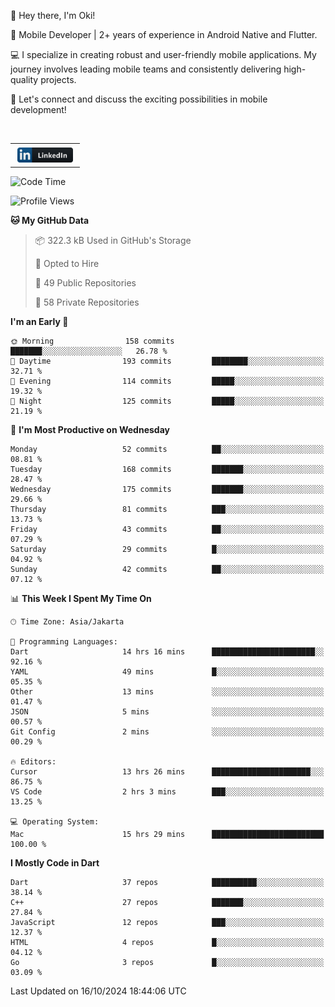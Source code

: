 <p>
 👋 Hey there, I'm Oki!

🚀 Mobile Developer | 2+ years of experience in Android Native and Flutter.

💻 I specialize in creating robust and user-friendly mobile applications. My journey involves leading mobile teams and consistently delivering high-quality projects.

🔗 Let's connect and discuss the exciting possibilities in mobile development!

<br>

<table style="border:none; border-collapse:collapse; cellspacing:0; cellpadding:0">
    <tr>
        <td>
           <a href="https://www.linkedin.com/in/oki-6ba305173/" target="_blank">
              <img src="https://github.com/inisialkey/inisialkey/blob/main/assets/linkedin.svg" alt="LinkedIn" style="vertical-align:top; margin:4px" height=24>
          </a>
        </td>
    </tr>
</table>

<!-- <br>

<!--START_SECTION:waka-->
![Code Time](http://img.shields.io/badge/Code%20Time-804%20hrs%209%20mins-blue)

![Profile Views](http://img.shields.io/badge/Profile%20Views-32-blue)

**🐱 My GitHub Data** 

> 📦 322.3 kB Used in GitHub's Storage 
 > 
> 💼 Opted to Hire
 > 
> 📜 49 Public Repositories 
 > 
> 🔑 58 Private Repositories 
 > 
**I'm an Early 🐤** 

```text
🌞 Morning                158 commits         ███████░░░░░░░░░░░░░░░░░░   26.78 % 
🌆 Daytime                193 commits         ████████░░░░░░░░░░░░░░░░░   32.71 % 
🌃 Evening                114 commits         █████░░░░░░░░░░░░░░░░░░░░   19.32 % 
🌙 Night                  125 commits         █████░░░░░░░░░░░░░░░░░░░░   21.19 % 
```
📅 **I'm Most Productive on Wednesday** 

```text
Monday                   52 commits          ██░░░░░░░░░░░░░░░░░░░░░░░   08.81 % 
Tuesday                  168 commits         ███████░░░░░░░░░░░░░░░░░░   28.47 % 
Wednesday                175 commits         ███████░░░░░░░░░░░░░░░░░░   29.66 % 
Thursday                 81 commits          ███░░░░░░░░░░░░░░░░░░░░░░   13.73 % 
Friday                   43 commits          ██░░░░░░░░░░░░░░░░░░░░░░░   07.29 % 
Saturday                 29 commits          █░░░░░░░░░░░░░░░░░░░░░░░░   04.92 % 
Sunday                   42 commits          ██░░░░░░░░░░░░░░░░░░░░░░░   07.12 % 
```


📊 **This Week I Spent My Time On** 

```text
🕑︎ Time Zone: Asia/Jakarta

💬 Programming Languages: 
Dart                     14 hrs 16 mins      ███████████████████████░░   92.16 % 
YAML                     49 mins             █░░░░░░░░░░░░░░░░░░░░░░░░   05.35 % 
Other                    13 mins             ░░░░░░░░░░░░░░░░░░░░░░░░░   01.47 % 
JSON                     5 mins              ░░░░░░░░░░░░░░░░░░░░░░░░░   00.57 % 
Git Config               2 mins              ░░░░░░░░░░░░░░░░░░░░░░░░░   00.29 % 

🔥 Editors: 
Cursor                   13 hrs 26 mins      ██████████████████████░░░   86.75 % 
VS Code                  2 hrs 3 mins        ███░░░░░░░░░░░░░░░░░░░░░░   13.25 % 

💻 Operating System: 
Mac                      15 hrs 29 mins      █████████████████████████   100.00 % 
```

**I Mostly Code in Dart** 

```text
Dart                     37 repos            ██████████░░░░░░░░░░░░░░░   38.14 % 
C++                      27 repos            ███████░░░░░░░░░░░░░░░░░░   27.84 % 
JavaScript               12 repos            ███░░░░░░░░░░░░░░░░░░░░░░   12.37 % 
HTML                     4 repos             █░░░░░░░░░░░░░░░░░░░░░░░░   04.12 % 
Go                       3 repos             █░░░░░░░░░░░░░░░░░░░░░░░░   03.09 % 
```




 Last Updated on 16/10/2024 18:44:06 UTC
<!--END_SECTION:waka-->